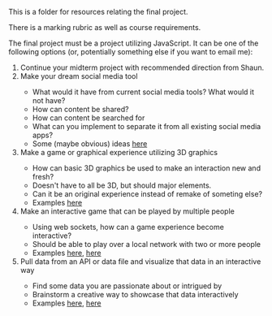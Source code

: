 This is a folder for resources relating the final project. 

There is a marking rubric as well as course requirements. 

The final project must be a project utilizing JavaScript. It can be one of the following options (or, potentially something else if you want to email me):
<ol>
<li>Continue your midterm project with recommended direction from Shaun.</li>
<li>Make your dream social media tool</li>
<ul>
<li>What would it have from current social media tools? What would it not have?</li>
<li>How can content be shared?</li>
<li>How can content be searched for</li>
<li>What can you implement to separate it from all existing social media apps?</li>
<li>Some (maybe obvious) ideas <a href="http://www.forbes.com/sites/jaysondemers/2014/06/25/100-killer-ideas-for-your-social-media-content/#1e8236c82f3a">here</a></li>
</ul>
<li>Make a game or graphical experience utilizing 3D graphics</li>
<ul>
<li>How can basic 3D graphics be used to make an interaction new and fresh?</li>
<li>Doesn't have to all be 3D, but should major elements.</li>
<li>Can it be an original experience instead of remake of someting else?</li>
<li>Examples <a href="http://fridek.github.io/Threejs-Tetris/">here</a></li>
</ul>
<li>Make an interactive game that can be played by multiple people</li>
<ul>
<li>Using web sockets, how can a game experience become interactive?</li>
<li>Should be able to play over a local network with two or more people</li>
<li>Examples <a href="https://hacks.mozilla.org/2012/03/browserquest/">here</a>, <a href="https://phoenix-battleship.herokuapp.com/">here</a></li>
</ul>
<li>Pull data from an API or data file and visualize that data in an interactive way</li>
<ul>
<li>Find some data you are passionate about or intrigued by</li>
<li>Brainstorm a creative way to showcase that data interactively</li>
<li>Examples <a href="http://flowingdata.com/2015/12/15/a-day-in-the-life-of-americans/">here</a>, <a href="http://qz.com/296941/interactive-graphic-every-active-satellite-orbiting-earth/">here</a>
</ul>

</ol>
